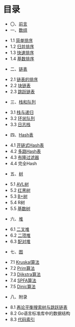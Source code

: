 # 目录
* 〇、[前言](preface.md)
* 一、[数组](pages/01.md)
 - 1.1 [简单排序](pages/01-A.md)
 - 1.2 [归并排序](pages/01-B.md)
 - 1.3 [快速排序](pages/01-C.md)
 - 1.4 [基数排序](pages/01-D.md)
* 二、[链表](pages/02.md)
 - 2.1 [链表的排序](pages/02-A.md)
 - 2.2 [块链表](pages/02-B.md)
 - 2.3 [跳跃链表](pages/02-C.md)
* 三、[栈和队列](pages/03.md)
 - 3.1 [栈与递归](pages/03-A.md)
 - 3.2 [环状队列](pages/03-B.md)
 - 3.3 [日志栈](pages/03-C.md)
* 四、[Hash表](pages/04.md)
 - 4.1 [开链式Hash表](pages/04-A.md)
 - 4.2 [多路Hash表](pages/04-B.md)
 - 4.3 [布隆过滤器](pages/04-C.md)
 - 4.4 完全Hash
* 五、[树](pages/05.md)
 - 5.1 [AVL树](pages/05-A.md)
 - 5.2 [红黑树](pages/05-B.md)
 - 5.3 [B+树](pages/05-C.md)
 - 5.4 R树
 - 5.5 [基数树](pages/05-E.md)
* 六、[堆](pages/06.md)
 - 6.1 [二叉堆](pages/06-A.md)
 - 6.2 [二项堆](pages/06-B.md)
 - 6.3 [配对堆](pages/06-C.md)
* 七、[图](pages/07.md)
 - 7.1 [Kruskal算法](pages/07-A.md)
 - 7.2 [Prim算法](pages/07-B.md)
 - 7.3 [Dijkstra算法](pages/07-C.md)
 - 7.4 [SPFA算法](pages/07-D.md)
 - 7.5 [Dinic算法](pages/07-E.md)
* 八、附录
 - 8.1 [再论平衡搜索树与跳跃链表](pages/08-A.md)
 - 8.2 Go语言标准库中的数据结构
 - 8.3 [代码索引](pages/08-C.md)